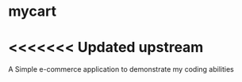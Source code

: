# mycart
<<<<<<< Updated upstream
=======

A Simple e-commerce application to demonstrate my coding abilities
